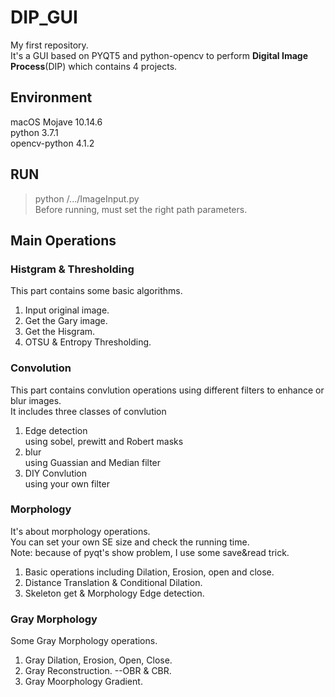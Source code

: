 # DIP_GUI

My first repository.  
It's a GUI based on PYQT5 and python-opencv to perform **Digital Image Process**(DIP) which contains 4 projects.  

## Environment  

   macOS Mojave 10.14.6  
   python 3.7.1  
   opencv-python 4.1.2  

## RUN

   > python /.../ImageInput.py  
  Before running, must set the right path parameters.  
  
## Main Operations

### Histgram & Thresholding  

This part contains some basic algorithms.  

  1. Input original image.  
  2. Get the Gary image.  
  3. Get the Hisgram.  
  4. OTSU & Entropy Thresholding.  

### Convolution  

This part contains convlution operations using different filters to enhance or blur images.  
It includes three classes of convlution  

   1. Edge detection  
       using sobel, prewitt and Robert masks  
   2. blur  
       using Guassian and Median filter  
   3. DIY Convlution  
       using your own filter  

### Morphology  

It's about morphology operations.  
You can set your own SE size and check the running time.  
Note: because of pyqt's show problem, I use some save&read trick.  

  1. Basic operations including Dilation, Erosion, open and close.  
  2. Distance Translation & Conditional Dilation.  
  3. Skeleton get & Morphology Edge detection.  

### Gray Morphology  

Some Gray Morphology operations.  

  1. Gray Dilation, Erosion, Open, Close.  
  2. Gray Reconstruction. --OBR & CBR.  
  3. Gray Moorphology Gradient.  
